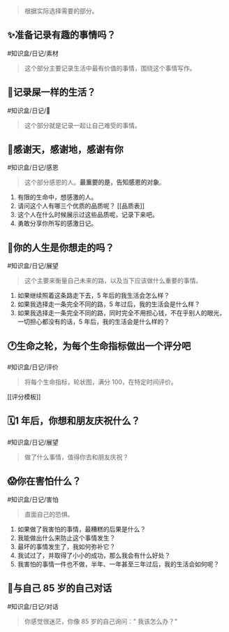 > 根据实际选择需要的部分。

## ✨准备记录有趣的事情吗？

#知识盒/日记/素材  

> 这个部分主要记录生活中最有价值的事情，围绕这个事情写作。

## 💩记录屎一样的生活？

#知识盒/日记/💩

> 这个部分就是记录一起让自己难受的事情。

## 🙏感谢天，感谢地，感谢有你

#知识盒/日记/感恩

> 这个部分感恩的人。**最重要的是，告知感恩的对象**。

1. 有限的生命中，想感激的人。
2. 请问这个人有哪三个优质的品质呢？
	[[品质表]]
3. 这个人在什么时候展示过这些品质呢，记录下来吧。
4. 勇敢分享你所写的感激日记。

## 📝你的人生是你想走的吗？

#知识盒/日记/展望

> 这个主要来衡量自己未来的路，以及当下应该做什么重要的事情。

1. 如果继续照着这条路走下去，5 年后的我生活会怎么样？
2. 如果我选择走一条完全不同的路，5 年过后，我的生活会是什么样？
3. 如果我选择走一条完全不同的路，同时完全不用担心钱，不在乎别人的眼光，一切担心都没有的话，5 年后，我的生活会是什么样的？

## 🕐生命之轮，为每个生命指标做出一个评分吧

#知识盒/日记/评价

> 将每个生命指标，轮状图，满分 100，在特定时间评价。

[[评分模板]]

## 🗓1 年后，你想和朋友庆祝什么？

#知识盒/日记/展望

> 做了什么事情，值得你去和朋友庆祝？

## 😱你在害怕什么？

#知识盒/日记/害怕

> 直面自己的恐惧。

1. 如果做了我害怕的事情，最糟糕的后果是什么？
2. 我能做出什么来防止这个事情发生？
3. 最坏的事情发生了，我如何弥补它？
4. 我试过了，并取得了小小的成功，那么我会有什么好处？
5. 我害怕的事情一件也不做，半年、一年甚至三年过后，我的生活会如何呢？

## 👴与自己 85 岁的自己对话

#知识盒/日记/对话

> 你感觉很迷茫，你像 85 岁的自己询问：" 我该怎么办？"
